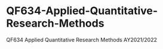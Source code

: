 # QF634-Applied-Quantitative-Research-Methods
QF634 Applied Quantitative Research Methods AY2021/2022
